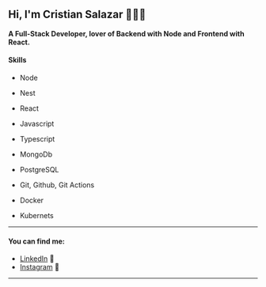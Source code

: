 ##  Hi, I'm Cristian Salazar 👨🏽‍💻

**A Full-Stack Developer, lover of Backend with Node and Frontend with React.**

#### Skills


- Node
- Nest
- React

- Javascript
- Typescript

- MongoDb
- PostgreSQL

- Git, Github, Git Actions
- Docker
- Kubernets


------------


####  You can find me:
- [LinkedIn](https://www.linkedin.com/in/cristiancasd/ "LinkedIn") 💼
- [Instagram](https://www.instagram.com/cr4salazar/ "Instagram") 📸


------------
